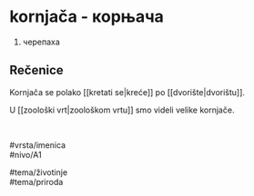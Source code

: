 # kornjača - корњача

1. черепаха  

## Rečenice

Kornjača se polako [[kretati se|kreće]] po [[dvorište|dvorištu]].  

U [[zoološki vrt|zoološkom vrtu]] smo videli velike kornjače.  

<br>

#vrsta/imenica  
#nivo/A1  

#tema/životinje  
#tema/priroda  

